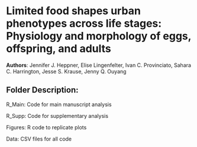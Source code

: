 # Limited food shapes urban phenotypes across life stages: Physiology and morphology of eggs, offspring, and adults

**Authors**: Jennifer J. Heppner, Elise Lingenfelter, Ivan C. Provinciato, Sahara C. Harrington, Jesse S. Krause, Jenny Q. Ouyang

## Folder Description:

R_Main: Code for main manuscript analysis

R_Supp: Code for supplementary analysis

Figures: R code to replicate plots

Data: CSV files for all code
